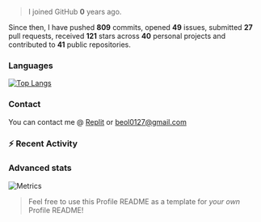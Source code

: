 > I joined GitHub **0** years ago.

Since then, I have pushed **809** commits, opened **49** issues, submitted **27** pull requests, received **121** stars across **40** personal projects and contributed to **41** public repositories.


### Languages

[![Top Langs](https://github-readme-stats.vercel.app/api/top-langs/?username=JBYT27&layout=compact&langs_count=8)](https://github.com/anuraghazra/github-readme-stats)


### Contact
You can contact me @ [Replit](https://replit.com/@JBloves27) or beol0127@gmail.com

### :zap: Recent Activity

<!--START_SECTION:activity-->
<!--END_SECTION:activity-->

### Advanced stats

![Metrics](https://github.com/JBYT27/JBYT27/blob/main/github-metrics.svg)


> Feel free to use this Profile README as a template for *your own* Profile README!
